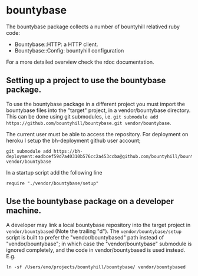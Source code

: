 # bountybase

The bountybase package collects a number of bountyhill relatived ruby code:

- Bountybase::HTTP: a HTTP client. 
- Bountybase::Config: bountyhill configuration

For a more detailed overview check the rdoc documentation.

## Setting up a project to use the bountybase package.

To use the bountybase package in a different project you must import the bountybase files into the "target" project,
in a vendor/bountybase directory. This can be done using git submodules, i.e. `git submodule add https://github.com/bountyhill/bountybase.git vendor/bountybase`.

The current user must be able to access the repository. For deployment on heroku I setup the bh-deployment github user account;

    git submodule add https://bh-deployment:eadbcef59d7a40310b576cc2a453ccba@github.com/bountyhill/bountybase.git vendor/bountybase

In a startup script add the following line

    require "./vendor/bountybase/setup"

## Use the bountybase package on a developer machine.

A developer may link a local bountybase repository into the target project in `vendor/bountybased` (Note the trailing "d"). The `vendor/bountybase/setup` script is built to prefer the "vendor/bountybased" path instead of "vendor/bountybase"; in which case
the "vendor/bountybase" submodule is ignored completely, and the code in vendor/bountybased is used instead. E.g.

    ln -sf /Users/eno/projects/bountyhill/bountybase/ vendor/bountybased
